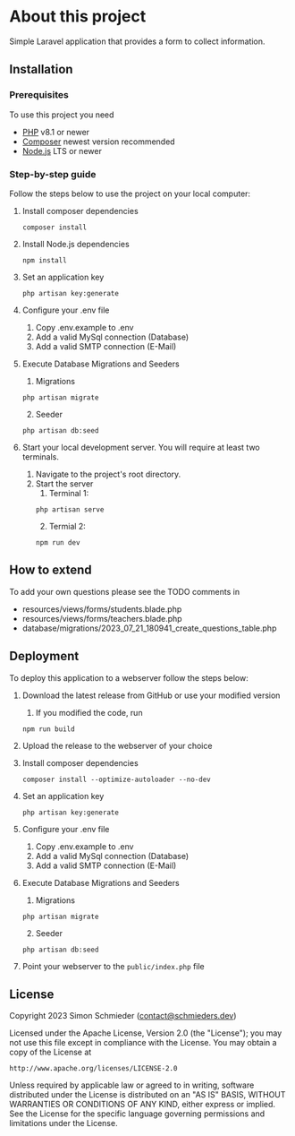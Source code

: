 # About this project
Simple Laravel application that provides a form to collect information.

## Installation

### Prerequisites
To use this project you need
- [PHP](https://www.php.net/) v8.1 or newer
- [Composer](https://getcomposer.org/) newest version recommended
- [Node.js](https://nodejs.org/en) LTS or newer

### Step-by-step guide
Follow the steps below to use the project on your local computer:

1. Install composer dependencies
    ```
    composer install
    ```

2. Install Node.js dependencies
    ```
    npm install
    ```

3. Set an application key
    ```
    php artisan key:generate
    ```

4. Configure your .env file
    1. Copy .env.example to .env
    2. Add a valid MySql connection (Database)
    3. Add a valid SMTP connection (E-Mail)

5. Execute Database Migrations and Seeders
    1. Migrations
    ```
    php artisan migrate
    ```

    2. Seeder
    ```
    php artisan db:seed
    ```

6. Start your local development server. You will require at least two terminals.
    1. Navigate to the project's root directory.
    2. Start the server
        1. Terminal 1:
        ```
        php artisan serve
        ```
        2. Termial 2:
        ```
        npm run dev
        ```

## How to extend
To add your own questions please see the TODO comments in
- resources/views/forms/students.blade.php
- resources/views/forms/teachers.blade.php
- database/migrations/2023_07_21_180941_create_questions_table.php

## Deployment
To deploy this application to a webserver follow the steps below:

1. Download the latest release from GitHub or use your modified version

    1. If you modified the code, run
    ```
    npm run build
    ```

2. Upload the release to the webserver of your choice

3. Install composer dependencies
    ```
    composer install --optimize-autoloader --no-dev
    ```

3. Set an application key
    ```
    php artisan key:generate
    ```

4. Configure your .env file
    1. Copy .env.example to .env
    2. Add a valid MySql connection (Database)
    3. Add a valid SMTP connection (E-Mail)

5. Execute Database Migrations and Seeders
    1. Migrations
    ```
    php artisan migrate
    ```

    2. Seeder
    ```
    php artisan db:seed
    ```

6. Point your webserver to the `public/index.php` file

## License
Copyright 2023 Simon Schmieder (contact@schmieders.dev)

Licensed under the Apache License, Version 2.0 (the "License");
you may not use this file except in compliance with the License.
You may obtain a copy of the License at

    http://www.apache.org/licenses/LICENSE-2.0

Unless required by applicable law or agreed to in writing, software
distributed under the License is distributed on an "AS IS" BASIS,
WITHOUT WARRANTIES OR CONDITIONS OF ANY KIND, either express or implied.
See the License for the specific language governing permissions and
limitations under the License.